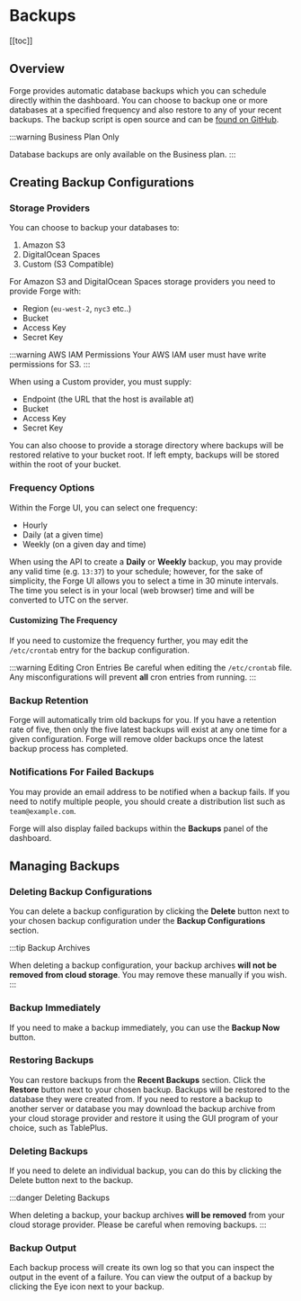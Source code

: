 # Backups

[[toc]]

## Overview

Forge provides automatic database backups which you can schedule directly within the dashboard. You can choose to backup one or more databases at a specified frequency and also restore to any of your recent backups. The backup script is open source and can be [found on GitHub](https://github.com/laravel/forge-database-backups).

:::warning Business Plan Only

Database backups are only available on the Business plan.
:::

## Creating Backup Configurations

### Storage Providers

You can choose to backup your databases to:

1. Amazon S3
2. DigitalOcean Spaces
3. Custom (S3 Compatible)

For Amazon S3 and DigitalOcean Spaces storage providers you need to provide Forge with:

- Region (`eu-west-2`, `nyc3` etc..)
- Bucket
- Access Key
- Secret Key

:::warning AWS IAM Permissions
Your AWS IAM user must have write permissions for S3.
:::

When using a Custom provider, you must supply:

- Endpoint (the URL that the host is available at)
- Bucket
- Access Key
- Secret Key

You can also choose to provide a storage directory where backups will be restored relative to your bucket root. If left empty, backups will be stored within the root of your bucket.

### Frequency Options

Within the Forge UI, you can select one frequency:

- Hourly
- Daily (at a given time)
- Weekly (on a given day and time)

When using the API to create a **Daily** or **Weekly** backup, you may provide any valid time (e.g. `13:37`) to your schedule; however, for the sake of simplicity, the Forge UI allows you to select a time in 30 minute intervals. The time you select is in your local (web browser) time and will be converted to UTC on the server.

#### Customizing The Frequency

If you need to customize the frequency further, you may edit the `/etc/crontab` entry for the backup configuration.

:::warning Editing Cron Entries
Be careful when editing the `/etc/crontab` file. Any misconfigurations will prevent **all** cron entries from running.
:::

### Backup Retention

Forge will automatically trim old backups for you. If you have a retention rate of five, then only the five latest backups will exist at any one time for a given configuration. Forge will remove older backups once the latest backup process has completed.

### Notifications For Failed Backups

You may provide an email address to be notified when a backup fails. If you need to notify multiple people, you should create a distribution list such as `team@example.com`.

Forge will also display failed backups within the **Backups** panel of the dashboard.

## Managing Backups

### Deleting Backup Configurations

You can delete a backup configuration by clicking the **Delete** button next to your chosen backup configuration under the **Backup Configurations** section.

:::tip Backup Archives

When deleting a backup configuration, your backup archives **will not be removed from cloud storage**. You may remove these manually if you wish.
:::

### Backup Immediately

If you need to make a backup immediately, you can use the **Backup Now** button.

### Restoring Backups

You can restore backups from the **Recent Backups** section. Click the **Restore** button next to your chosen backup. Backups will be restored to the database they were created from. If you need to restore a backup to another server or database you may download the backup archive from your cloud storage provider and restore it using the GUI program of your choice, such as TablePlus.

### Deleting Backups

If you need to delete an individual backup, you can do this by clicking the Delete button next to the backup.

:::danger Deleting Backups

When deleting a backup, your backup archives **will be removed** from your cloud storage provider. Please be careful when removing backups.
:::

### Backup Output

Each backup process will create its own log so that you can inspect the output in the event of a failure. You can view the output of a backup by clicking the Eye icon next to your backup.
